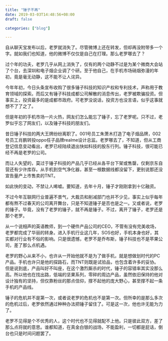 ```yaml
---
title: "锤子不再"
date: 2019-03-03T14:48:56+08:00
draft: false

categories: ["blog"]

---
```


自从聊天宝发布以后，老罗就消失了。尽管微博上还在转发，但却再没附带多一个字。就如我们也知道，他的微博不仅仅是自己在打理。那么老罗哪去了？

<!--more-->

过个年的功夫，老罗几乎从网上消失了，仅有的两个动静不过是为某个微商大会站了个台，去深圳和电子烟企业调了个研。至于他自己，在手机市场硝烟弥漫的年初，竟是毫无动静，这不能不让人诧异。

今年年初，今日头条宣布收购了很多锤子科技的知识产权和专利技术，声称用于教育领域的探索。而后又有锤子科技成都公司解散的消息传出，老罗被欺骗投资。但事实上，投资最多的是成都市政府。可老罗没说话，投资方也没言语，似乎这事就想不了了之了。

但是年初的手机市场一片火热，网友们怎么能忘了锤子，忘了老罗呢。只不过，老罗似乎忘了网友们，以及锤子科技的朋友们。

昔日锤子科技的两大王牌纷纷离职了。001号员工朱萧木打造了电子烟品牌，002号员工肖鹏转投oppo任子品牌realme设计总监。老罗哪去了，不知道，但从工商登记信息变动看出，老罗已经陆续退出快如科技的股东行列。锤子科技，很可能已经不再是老罗的公司。

而让人失望的，莫过于锤子科技的产品几乎已经从各平台下架或售罄，仅剩京东自营还有少许库存。从手机到空气净化器，甚至一根数据线都没留下，更别说那还没宣告量产上市售卖的TNT。

如此快的变动，不禁让人唏嘘。要知道，去年十月，锤子才刚刚拿到十亿融资。

不过今年互联网行业普遍不景气，大裁员和削减部门也并不少见，事实上似乎每年都有熬不过春天的公司离开舞台，只是不知道锤子是否也是之一。又或者说，老罗的锤子。毕竟，没有了老罗的锤子，就不再是锤子。不过，离开了锤子，老罗还是那个老罗。

从一个说相声的英语教师，到一个硬件产品公司的CEO，不管有没有完美收场，老罗都完成了华丽的转身。进入手机行业这几年，SOS也好，手机本身也好，其实都对行业有不俗的影响。只是很遗憾，老罗不是乔布斯，锤子科技也不是苹果公司，差了那么点机遇。

老罗的野心从来不小，也许从一开始他就不是为了做手机，就是想做划时代的PC产品。手机也许只是他的探路石，而TNT则既是试验品，也包含着许多的妥协。但是说到底，产品叫好不叫座，在这个激烈厮杀的时代，锤子的容错率其实没那么高。所以他也在找出路，低端的坚果系列，零碎的周边产品，虽然依旧保持的他对设计独有的坚持，但仅靠粉丝的那点信仰，撑不起他的庞大野心，甚至撑不起一条手机的产品线。

锤子的危机并不是第一次，或者说老罗的危机也不是第一次。但所幸的是那么多次的危机过后，老罗依然通过种种办法把锤子留住了。可是这一次，他也许无能为力了。

老罗不见得是个不优秀的人，这个时代也不见得就配不上他。只是彼此双方，差了那么点将就的意思。谁都知道，在真金白银的战场，不能盈利，一切都是屁话，倒台也只是时间问题罢了。

